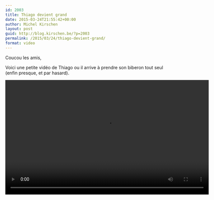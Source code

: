 ```yaml
---
id: 2003
title: Thiago devient grand
date: 2015-03-24T21:55:42+00:00
author: Michel Kirschen
layout: post
guid: http://blog.kirschen.be/?p=2003
permalink: /2015/03/24/thiago-devient-grand/
format: video
---
```

Coucou les amis,

Voici une petite vidéo de Thiago ou il arrive à prendre son biberon tout seul (enfin presque, et par hasard).

<div style="width: 640px;" class="wp-video">
  <!--[if lt IE 9]><![endif]--><video class="wp-video-shortcode" id="video-2003-1" width="640" height="360" preload="metadata" controls="controls"><source type="video/mp4" src="https://www.kirschen.be/wp-content/uploads/2015/03/20150311_142230.mp4?_=1" />
  
  <a href="https://www.kirschen.be/wp-content/uploads/2015/03/20150311_142230.mp4">https://www.kirschen.be/wp-content/uploads/2015/03/20150311_142230.mp4</a></video>
</div>